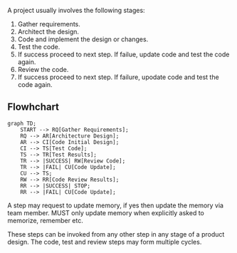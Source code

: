 A project usually involves the following stages:

1. Gather requirements.
2. Architect the design.
3. Code and implement the design or changes.
4. Test the code.
5. If success proceed to next step. If failue, update code and test the code again. 
6. Review the code.
7. If success proceed to next step. If failure, upodate code and test the code again.


## Flowhchart

```mermaid
graph TD;
    START --> RQ[Gather Requirements];
    RQ --> AR[Architecture Design];
    AR --> CI[Code Initial Design];
    CI --> TS[Test Code];
    TS --> TR[Test Results];
    TR --> |SUCCESS| RW[Review Code];
    TR --> |FAIL| CU[Code Update];
    CU --> TS;
    RW --> RR[Code Review Results];
    RR --> |SUCCESS| STOP;
    RR --> |FAIL| CU[Code Update];
```

A step may request to update memory, if yes then update the memory via team member. MUST only update memory when explicitly asked to memorize, remember etc.

These steps can be invoked from any other step in any stage of a product design. The code, test and review steps may form multiple cycles. 
